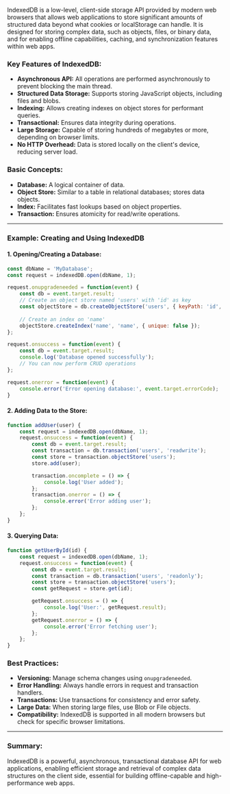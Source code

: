 IndexedDB is a low-level, client-side storage API provided by modern web browsers that allows web applications to store significant amounts of structured data beyond what cookies or localStorage can handle. It is designed for storing complex data, such as objects, files, or binary data, and for enabling offline capabilities, caching, and synchronization features within web apps.

### Key Features of IndexedDB:
- **Asynchronous API:** All operations are performed asynchronously to prevent blocking the main thread.
- **Structured Data Storage:** Supports storing JavaScript objects, including files and blobs.
- **Indexing:** Allows creating indexes on object stores for performant queries.
- **Transactional:** Ensures data integrity during operations.
- **Large Storage:** Capable of storing hundreds of megabytes or more, depending on browser limits.
- **No HTTP Overhead:** Data is stored locally on the client's device, reducing server load.

### Basic Concepts:
- **Database:** A logical container of data.
- **Object Store:** Similar to a table in relational databases; stores data objects.
- **Index:** Facilitates fast lookups based on object properties.
- **Transaction:** Ensures atomicity for read/write operations.

---

### Example: Creating and Using IndexedDB

#### 1. Opening/Creating a Database:
```javascript
const dbName = 'MyDatabase';
const request = indexedDB.open(dbName, 1);

request.onupgradeneeded = function(event) {
    const db = event.target.result;
    // Create an object store named 'users' with 'id' as key
    const objectStore = db.createObjectStore('users', { keyPath: 'id', autoIncrement: true });
    
    // Create an index on 'name'
    objectStore.createIndex('name', 'name', { unique: false });
};

request.onsuccess = function(event) {
    const db = event.target.result;
    console.log('Database opened successfully');
    // You can now perform CRUD operations
};

request.onerror = function(event) {
    console.error('Error opening database:', event.target.errorCode);
}
```

#### 2. Adding Data to the Store:
```javascript
function addUser(user) {
    const request = indexedDB.open(dbName, 1);
    request.onsuccess = function(event) {
        const db = event.target.result;
        const transaction = db.transaction('users', 'readwrite');
        const store = transaction.objectStore('users');
        store.add(user);

        transaction.oncomplete = () => {
            console.log('User added');
        };
        transaction.onerror = () => {
            console.error('Error adding user');
        };
    };
}
```

#### 3. Querying Data:
```javascript
function getUserById(id) {
    const request = indexedDB.open(dbName, 1);
    request.onsuccess = function(event) {
        const db = event.target.result;
        const transaction = db.transaction('users', 'readonly');
        const store = transaction.objectStore('users');
        const getRequest = store.get(id);

        getRequest.onsuccess = () => {
            console.log('User:', getRequest.result);
        };
        getRequest.onerror = () => {
            console.error('Error fetching user');
        };
    };
}
```

### Best Practices:
- **Versioning:** Manage schema changes using `onupgradeneeded`.
- **Error Handling:** Always handle errors in request and transaction handlers.
- **Transactions:** Use transactions for consistency and error safety.
- **Large Data:** When storing large files, use Blob or File objects.
- **Compatibility:** IndexedDB is supported in all modern browsers but check for specific browser limitations.

---

### Summary:
IndexedDB is a powerful, asynchronous, transactional database API for web applications, enabling efficient storage and retrieval of complex data structures on the client side, essential for building offline-capable and high-performance web apps.